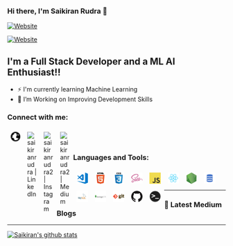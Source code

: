 ### Hi there, I'm Saikiran Rudra 👋

[![Website](https://img.shields.io/website?label=saikiranrudra.github.io&style=for-the-badge&url=https%3A%2F%2Fgithub.com)](https://saikiranrudra.github.io)

[![Website](https://img.shields.io/website?label=@saikiranrudra&style=for-the-badge&url=https%3A%2F%2Fmedium.com)](https://medium.com/@saikiranrudra)

## I'm a Full Stack Developer and a ML AI Enthusiast!!

- ⚡ I'm currently learning Machine Learning
- 🌱 I’m Working on Improving Development Skills


### Connect with me:

[<img align="left" alt="https://saikiranrudra.github.io" width="22px" style="margin: 8px" src="https://raw.githubusercontent.com/iconic/open-iconic/master/svg/globe.svg" />][website]
[<img align="left" alt="saikiranrudra | LinkedIn" width="22px" style="margin: 8px" src="https://cdn.jsdelivr.net/npm/simple-icons@v3/icons/linkedin.svg" />][linkedin]
[<img align="left" alt="saikiranrudra2 | Instagram" width="22px" style="margin: 8px" src="https://cdn.jsdelivr.net/npm/simple-icons@v3/icons/instagram.svg" />][instagram]
[<img align="left" alt="saikiranrudra2 | Medium" width="22px" style="margin: 8px" src="https://www.flaticon.com/svg/static/icons/svg/2111/2111539.svg" />][medium]


<br />
<br />

### Languages and Tools:

<img align="left" alt="Visual Studio Code" width="26px" style="margin: 8px" src="https://raw.githubusercontent.com/github/explore/80688e429a7d4ef2fca1e82350fe8e3517d3494d/topics/visual-studio-code/visual-studio-code.png" />
<img align="left" alt="HTML5" width="26px" style="margin: 8px" src="https://raw.githubusercontent.com/github/explore/80688e429a7d4ef2fca1e82350fe8e3517d3494d/topics/html/html.png" />
<img align="left" alt="CSS3" width="26px" style="margin: 8px" src="https://raw.githubusercontent.com/github/explore/80688e429a7d4ef2fca1e82350fe8e3517d3494d/topics/css/css.png" />
<img align="left" alt="Sass" width="26px" style="margin: 8px" src="https://raw.githubusercontent.com/github/explore/80688e429a7d4ef2fca1e82350fe8e3517d3494d/topics/sass/sass.png" />
<img align="left" alt="JavaScript" width="26px" style="margin: 8px" src="https://raw.githubusercontent.com/github/explore/80688e429a7d4ef2fca1e82350fe8e3517d3494d/topics/javascript/javascript.png" />
<img align="left" alt="React" width="26px" style="margin: 8px" src="https://raw.githubusercontent.com/github/explore/80688e429a7d4ef2fca1e82350fe8e3517d3494d/topics/react/react.png" />
<img align="left" alt="Node.js" width="26px" style="margin: 8px" src="https://raw.githubusercontent.com/github/explore/80688e429a7d4ef2fca1e82350fe8e3517d3494d/topics/nodejs/nodejs.png" />
<img align="left" alt="SQL" width="26px" style="margin: 8px" src="https://raw.githubusercontent.com/github/explore/80688e429a7d4ef2fca1e82350fe8e3517d3494d/topics/sql/sql.png" />
<img align="left" alt="MySQL" width="26px" style="margin: 8px" src="https://raw.githubusercontent.com/github/explore/80688e429a7d4ef2fca1e82350fe8e3517d3494d/topics/mysql/mysql.png" />
<img align="left" alt="MongoDB" width="26px" style="margin: 8px" src="https://raw.githubusercontent.com/github/explore/80688e429a7d4ef2fca1e82350fe8e3517d3494d/topics/mongodb/mongodb.png" />
<img align="left" alt="Git" width="26px" style="margin: 8px" src="https://raw.githubusercontent.com/github/explore/80688e429a7d4ef2fca1e82350fe8e3517d3494d/topics/git/git.png" />
<img align="left" alt="GitHub" width="26px" style="margin: 8px" src="https://raw.githubusercontent.com/github/explore/78df643247d429f6cc873026c0622819ad797942/topics/github/github.png" />
<img align="left" alt="Terminal" width="26px" style="margin: 8px" src="https://raw.githubusercontent.com/github/explore/80688e429a7d4ef2fca1e82350fe8e3517d3494d/topics/terminal/terminal.png" />

<br />
<br />

---
### 📕 Latest Medium Blogs
<!-- BLOG-POST-LIST:START -->
<!-- BLOG-POST-LIST:END -->

---

[![Saikiran's github stats](https://github-readme-stats.vercel.app/api?username=saikiranrudra&show_icons=true&hide_border=true)](https://github.com/anuraghazra/github-readme-stats)



[website]:https://saikiranrudra.github.io
[twitter]: https://twitter.com/saikiran_rudra
[instagram]: https://www.instagram.com/saikiranrudra2/
[linkedin]: https://www.linkedin.com/in/saikiranrudra/
[medium]: https://medium.com/@saikiranrudra